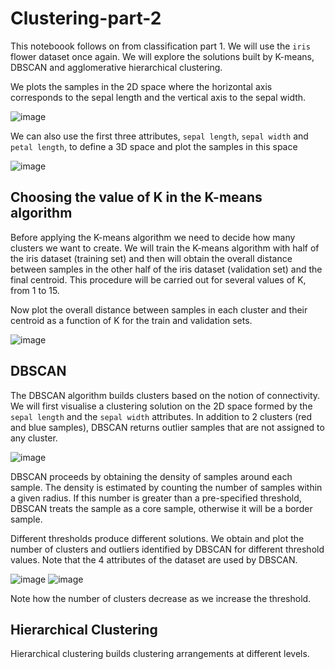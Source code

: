 # Clustering-part-2

This noteboook follows on from classification part 1. We will use the ```iris``` flower dataset once again. We will explore the solutions built by K-means, DBSCAN and agglomerative hierarchical clustering.

We plots the samples in the 2D space where the horizontal axis corresponds to the sepal length and the vertical axis to the sepal width.

![image](https://user-images.githubusercontent.com/96924468/224837758-e36a4246-a644-43a5-8a59-8043b17fecd4.png)

We can also use the first three attributes, ```sepal length```, ```sepal width``` and ```petal length```, to define a 3D space and plot the samples in this space

![image](https://user-images.githubusercontent.com/96924468/226051447-405481e3-6234-4faf-a42d-0bdba6b95358.png)

## Choosing the value of K in the K-means algorithm

Before applying the K-means algorithm we need to decide how many clusters we want to create. We will train the K-means algorithm with half of the iris dataset (training set) and then will obtain the overall distance between samples in the other half of the iris dataset (validation set) and the final centroid. This procedure will be carried out for several values of K, from 1 to 15.

Now plot the overall distance between samples in each cluster and their centroid as a function of K for the train and validation sets.

![image](https://user-images.githubusercontent.com/96924468/227001079-d54ea9a5-c24f-4037-8c1c-0e79c0c7ffa9.png)

## DBSCAN

The DBSCAN algorithm builds clusters based on the notion of connectivity. We will first visualise a clustering solution on the 2D space formed by the ```sepal length``` and the ```sepal width``` attributes. In addition to 2 clusters (red and blue samples), DBSCAN returns outlier samples that are not assigned to any cluster.

![image](https://user-images.githubusercontent.com/96924468/227001655-85242c47-bc9c-4d1f-8af0-8aa49980051e.png)

DBSCAN proceeds by obtaining the density of samples around each sample. The density is estimated by counting the number of samples within a given radius. If this number is greater than a pre-specified threshold, DBSCAN treats the sample as a core sample, otherwise it will be a border sample.

Different thresholds produce different solutions. We obtain and plot the number of clusters and outliers identified by DBSCAN for different threshold values. Note that the 4 attributes of the dataset are used by DBSCAN.

![image](https://user-images.githubusercontent.com/96924468/227003012-b9fda095-2cd1-46c5-b9cc-ad009562d0ea.png)
![image](https://user-images.githubusercontent.com/96924468/227003111-90452127-8e49-4ac9-9c13-58bb51650dc3.png)

Note how the number of clusters decrease as we increase the threshold.

## Hierarchical Clustering

Hierarchical clustering builds clustering arrangements at different levels.
